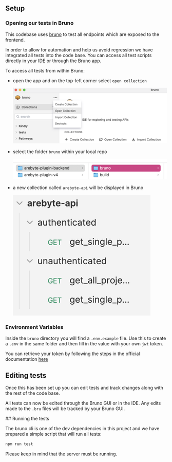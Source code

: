 ## Setup

### Opening our tests in Bruno

This codebase uses [bruno](https://docs.usebruno.com/testing/introduction) to test all endpoints which are exposed to the frontend.

In order to allow for automation and help us avoid regression we have integrated all tests into the code base. You can access all test scripts directly in your IDE or through the Bruno app.

To access all tests from within Bruno:

- open the app and on the top-left corner select `open collection`

  ![opening an existing collection](./images/open_collection.png)
- select the folder `bruno` within your local repo

  ![repo file structure](./images/folder-structure.png)
- a new collection called `arebyte-api` will be displayed in Bruno

  ![arebyte collection displayed](./images/arebyte-api-collection.png)

### Environment Variables

Inside the `bruno` directory you will find a `.env.example` file. Use this to create a `.env` in the same folder and then fill in the value with your own `jwt` token.

You can retrieve your token by following the steps in the official documentation [here](https://strapi.io/blog/guide-on-authenticating-requests-with-the-rest-api)

## Editing tests

Once this has been set up you can edit tests and track changes along with the rest of the code base.

All tests can now be edited through the Bruno GUI or in the IDE.
Any edits made to the `.bru` files will be tracked by your Bruno GUI.

## Running the tests

The bruno cli is one of the dev dependencies in this project and we have prepared a simple script that will run all tests:

```bash
npm run test
```
Please keep in mind that the server must be running.
